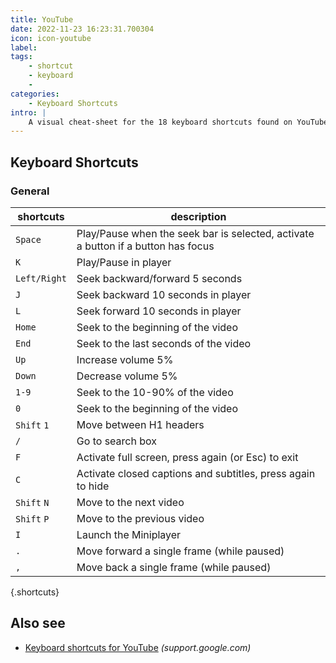 ```yaml
---
title: YouTube
date: 2022-11-23 16:23:31.700304
icon: icon-youtube
label: 
tags: 
    - shortcut
    - keyboard
    - 
categories:
    - Keyboard Shortcuts
intro: |
    A visual cheat-sheet for the 18 keyboard shortcuts found on YouTube.com
---
```




Keyboard Shortcuts
------------------



### General

shortcuts | description
---|---
`Space`  | Play/Pause when the seek bar is selected, activate a button if a button has focus
`K`  | Play/Pause in player
`Left/Right`  | Seek backward/forward 5 seconds
`J`  | Seek backward 10 seconds in player
`L`  | Seek forward 10 seconds in player
`Home`  | Seek to the beginning of the video
`End`  | Seek to the last seconds of the video
`Up`  | Increase volume 5%
`Down`  | Decrease volume 5%
`1-9`  | Seek to the 10-90% of the video
`0`  | Seek to the beginning of the video
`Shift` `1`  | Move between H1 headers
`/`  | Go to search box
`F`  | Activate full screen, press again (or Esc) to exit
`C`  | Activate closed captions and subtitles, press again to hide
`Shift` `N`  | Move to the next video
`Shift` `P`  | Move to the previous video
`I`  | Launch the Miniplayer
`.`  | Move forward a single frame (while paused)
`,`  | Move back a single frame (while paused)
{.shortcuts}




Also see
--------
- [Keyboard shortcuts for YouTube](https://support.google.com/youtube/answer/7631406?hl=en) _(support.google.com)_
